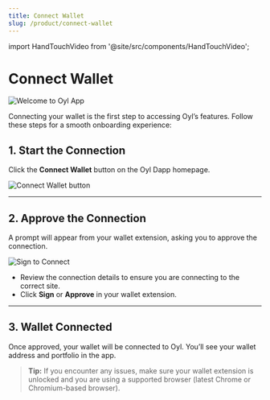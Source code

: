 ```yaml
---
title: Connect Wallet
slug: /product/connect-wallet
---
```


import HandTouchVideo from '@site/src/components/HandTouchVideo';

# Connect Wallet

![Welcome to Oyl App](/img/Welcometoapp.png)

Connecting your wallet is the first step to accessing Oyl’s features. Follow these steps for a smooth onboarding experience:

## 1. Start the Connection

Click the **Connect Wallet** button on the Oyl Dapp homepage.

![Connect Wallet button](/img/connectwallet.png)

---

## 2. Approve the Connection

A prompt will appear from your wallet extension, asking you to approve the connection.

![Sign to Connect](/img/signtoconnect.png)

<HandTouchVideo />

- Review the connection details to ensure you are connecting to the correct site.
- Click **Sign** or **Approve** in your wallet extension.

---

## 3. Wallet Connected

Once approved, your wallet will be connected to Oyl. You’ll see your wallet address and portfolio in the app.

> **Tip:** If you encounter any issues, make sure your wallet extension is unlocked and you are using a supported browser (latest Chrome or Chromium-based browser).
